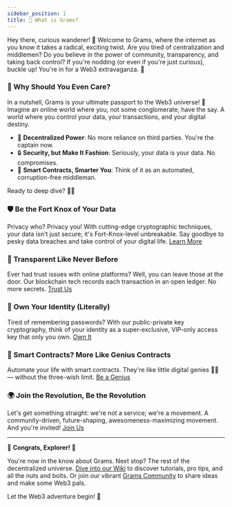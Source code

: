 ```yaml
---
sidebar_position: 1
title: 📖 What is Grams?
---
```


Hey there, curious wanderer! 🌟 Welcome to Grams, where the internet as you know it takes a radical, exciting twist. Are you tired of centralization and middlemen? Do you believe in the power of community, transparency, and taking back control? If you're nodding (or even if you're just curious), buckle up! You're in for a Web3 extravaganza. 🎉

### 🧐 Why Should You Even Care?

In a nutshell, Grams is your ultimate passport to the Web3 universe! 🌌 Imagine an online world where you, not some conglomerate, have the say. A world where you control your data, your transactions, and your digital destiny. 

- 💪 **Decentralized Power**: No more reliance on third parties. You're the captain now.
- 🔒 **Security, but Make It Fashion**: Seriously, your data is your data. No compromises.
- 📜 **Smart Contracts, Smarter You**: Think of it as an automated, corruption-free middleman.
  
Ready to deep dive? 🏊‍♀️

### 🛡️ Be the Fort Knox of Your Data

Privacy who? Privacy you! With cutting-edge cryptographic techniques, your data isn't just secure; it's Fort-Knox-level unbreakable. Say goodbye to pesky data breaches and take control of your digital life. [Learn More](#)

### 👀 Transparent Like Never Before

Ever had trust issues with online platforms? Well, you can leave those at the door. Our blockchain tech records each transaction in an open ledger. No more secrets. [Trust Us](#)

### 🎫 Own Your Identity (Literally)

Tired of remembering passwords? With our public-private key cryptography, think of your identity as a super-exclusive, VIP-only access key that only you own. [Own It](#)

### 🌟 Smart Contracts? More Like Genius Contracts

Automate your life with smart contracts. They're like little digital genies 🧞‍♂️ — without the three-wish limit. [Be a Genius](#)

### 🌍 Join the Revolution, Be the Revolution

Let's get something straight: we're not a service; we're a movement. A community-driven, future-shaping, awesomeness-maximizing movement. And you're invited! [Join Us](#)

---

🎉 **Congrats, Explorer!** 🎉

You're now in the know about Grams. Next stop? The rest of the decentralized universe. [Dive into our Wiki](#) to discover tutorials, pro tips, and all the nuts and bolts. Or join our vibrant [Grams Community](#) to share ideas and make some Web3 pals.

Let the Web3 adventure begin! 🚀
